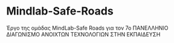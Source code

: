 # Mindlab-Safe-Roads
Έργο της ομάδας MindLab-Safe Roads για τον 7ο ΠΑΝΕΛΛΗΝΙΟ ΔΙΑΓΩΝΙΣΜΟ ΑΝΟΙΧΤΩΝ ΤΕΧΝΟΛΟΓΙΩΝ ΣΤΗΝ ΕΚΠΑΙΔΕΥΣΗ
